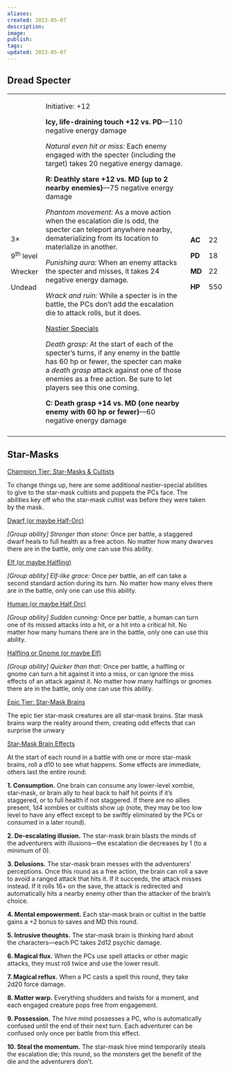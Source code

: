 ```yaml
---
aliases: 
created: 2023-05-07
description: 
image: 
publish: 
tags: 
updated: 2023-05-07
---
```


## Dread Specter

<table>
<colgroup>
<col style="width: 16%" />
<col style="width: 71%" />
<col style="width: 5%" />
<col style="width: 6%" />
</colgroup>
<tbody>
<tr class="odd">
<td><p>3×</p>
<p>9<sup>th</sup> level</p>
<p>Wrecker</p>
<p>Undead</p></td>
<td><p>Initiative: +12</p>
<p><strong>Icy, life-draining touch +12 vs. PD</strong>—110 negative
energy damage</p>
<p><em>Natural even hit or miss:</em> Each enemy engaged with the
specter (including the target) takes 20 negative energy damage.</p>
<p><strong>R: Deathly stare +12 vs. MD (up to 2 nearby
enemies)</strong>—75 negative energy damage</p>
<p><em>Phantom movement:</em> As a move action when the escalation die
is odd, the specter can teleport anywhere nearby, dematerializing from
its location to materialize in another.</p>
<p><em>Punishing aura:</em> When an enemy attacks the specter and
misses, it takes 24 negative energy damage.</p>
<p><em>Wrack and ruin:</em> While a specter is in the battle, the PCs
don’t add the escalation die to attack rolls, but it does.</p>
<p><u>Nastier Specials</u></p>
<p><em>Death grasp:</em> At the start of each of the specter’s turns, if
any enemy in the battle has 60 hp or fewer, the specter can make a
<em>death grasp</em> attack against one of those enemies as a free
action. Be sure to let players see this one coming.</p>
<p><strong>C: Death grasp +14 vs. MD (one nearby enemy with 60 hp or
fewer)</strong>—60 negative energy damage</p></td>
<td><p><strong>AC</strong></p>
<p><strong>PD</strong></p>
<p><strong>MD</strong></p>
<p><strong>HP</strong></p></td>
<td><p>22</p>
<p>18</p>
<p>22</p>
<p>550</p></td>
</tr>
<tr class="even">
<td></td>
<td></td>
<td></td>
<td></td>
</tr>
</tbody>
</table>

## Star-Masks

<u>Champion Tier: Star-Masks & Cultists</u>

To change things up, here are some additional nastier-special abilities  
to give to the star-mask cultists and puppets the PCs face. The  
abilities key off who the star-mask cultist was before they were taken  
by the mask.

<u>Dwarf (or maybe Half-Orc)</u>

*\[Group ability\] Stronger than stone:* Once per battle, a staggered  
dwarf heals to full health as a free action. No matter how many dwarves  
there are in the battle, only one can use this ability.

<u>Elf (or maybe Halfling)</u>

*\[Group ability\] Elf-like grace:* Once per battle, an elf can take a  
second standard action during its turn. No matter how many elves there  
are in the battle, only one can use this ability.

<u>Human (or maybe Half Orc)</u>

*\[Group ability\] Sudden cunning:* Once per battle, a human can turn  
one of its missed attacks into a hit, or a hit into a critical hit. No  
matter how many humans there are in the battle, only one can use this  
ability.

<u>Halfling or Gnome (or maybe Elf)</u>

*\[Group ability\] Quicker than that:* Once per battle, a halfling or  
gnome can turn a hit against it into a miss, or can ignore the miss  
effects of an attack against it. No matter how many halflings or gnomes  
there are in the battle, only one can use this ability.

<u>Epic Tier: Star-Mask Brains</u>

The epic tier star-mask creatures are all star-mask brains. Star mask  
brains warp the reality around them, creating odd effects that can  
surprise the unwary

<u>Star-Mask Brain Effects</u>

At the start of each round in a battle with one or more star-mask  
brains, roll a d10 to see what happens. Some effects are immediate,  
others last the entire round:

**1. Consumption.** One brain can consume any lower-level xombie,  
star-mask, or brain ally to heal back to half hit points if it’s  
staggered, or to full health if not staggered. If there are no allies  
present, 1d4 xombies or cultists show up (note, they may be too low  
level to have any effect except to be swiftly eliminated by the PCs or  
consumed in a later round).

**2. De-escalating illusion.** The star-mask brain blasts the minds of  
the adventurers with illusions—the escalation die decreases by 1 (to a  
minimum of 0).

**3. Delusions.** The star-mask brain messes with the adventurers’  
perceptions. Once this round as a free action, the brain can roll a save  
to avoid a ranged attack that hits it. If it succeeds, the attack misses  
instead. If it rolls 16+ on the save, the attack is redirected and  
automatically hits a nearby enemy other than the attacker of the brain’s  
choice.

**4. Mental empowerment.** Each star-mask brain or cultist in the battle  
gains a +2 bonus to saves and MD this round.

**5. Intrusive thoughts.** The star-mask brain is thinking hard about  
the characters—each PC takes 2d12 psychic damage.

**6. Magical flux.** When the PCs use spell attacks or other magic  
attacks, they must roll twice and use the lower result.

**7. Magical reflux.** When a PC casts a spell this round, they take  
2d20 force damage.

**8. Matter warp.** Everything shudders and twists for a moment, and  
each engaged creature pops free from engagement.

**9. Possession.** The hive mind possesses a PC, who is automatically  
confused until the end of their next turn. Each adventurer can be  
confused only once per battle from this effect.

**10. Steal the momentum.** The star-mask hive mind temporarily steals  
the escalation die; this round, so the monsters get the benefit of the  
die and the adventurers don’t.

